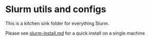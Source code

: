 # Slurm utils and configs 

This is a kitchen sink folder for everything Slurm. 

Please see [slurm-install.md](slurm-install.md) for a quick install on a single machine



